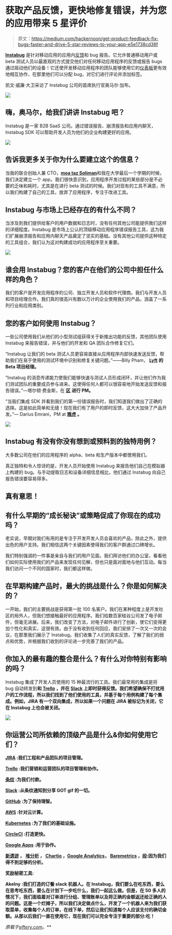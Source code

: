# 获取产品反馈，更快地修复错误，并为您的应用带来 5 星评价

> 原文：<https://medium.com/hackernoon/get-product-feedback-fix-bugs-faster-and-drive-5-star-reviews-to-your-app-e5e1738cd36f>

[**Instabug**](https://instabug.com/) 是针对移动应用的应用内[反馈](https://hackernoon.com/tagged/feedback)和 bug 报告。它允许普通移动用户或 beta 测试人员以最直观的方式提交他们对任何移动应用程序的反馈或报告 bugs 通过摇动他们的设备！它还使开发移动应用程序的团队能够使用它的[仪表板](https://hackernoon.com/tagged/dashboard)更有效地相互协作，在那里他们可以分配 bug，对它们进行评论并添加标签。

凯文·威廉·大卫采访了 Instabug 公司的首席执行官奥马尔·加布。

![](img/6460a58c534ae36574934ca4f0000415.png)

## 嗨，奥马尔，给我们讲讲 Instabug 吧？

Instabug 是一家 B2B SaaS 公司。通过错误报告、崩溃报告和应用内聊天，Instabug SDK 可以帮助开发人员为他们的企业构建更好的应用。

![](img/f4a92b8505f4c0d6cc8546ba686f1b32.png)

## 告诉我更多关于你为什么要建立这个的信息？

当我的联合创始人兼 CTO，[**moa taz Soliman**](https://twitter.com/msoliman3890)和我在大学最后一个学期的时候，我们决定建立一个 app。我们很快意识到，应用程序开发过程的某些部分是不必要的乏味和耗时，尤其是在进行 beta 测试的时候。我们对现有的工具不满意，所以我们构建了自己的工具，放弃了应用程序，专注于改进工具。

## Instabug 与市场上已经存在的有什么不同？

当涉及到我们提供给客户的用户数据和日志时，没有任何其他公司能提供我们这样的详细程度。Instabug 是市场上公认的顶级移动应用程序错误报告工具，这为我们扩展崩溃报告和应用内聊天产品奠定了坚实的基础。没有其他公司提供这种特定的工具组合，我们认为这对构建成功的应用程序至关重要。

![](img/e2c3f17893541309a76c6fdc5313c404.png)

## 谁会用 Instabug？您的客户在他们的公司中担任什么样的角色？

我们的客户是开发应用程序的公司、独立开发人员和软件代理商。我们与开发人员和项目经理合作。我们真的很高兴有数以万计的企业使用我们的产品，涵盖了一系列行业和应用类别。

## 您的客户如何使用 Instabug？

一些公司使用我们从他们的小型测试组获得关于新推出功能的反馈，其他团队使用 Instabug 来报告错误，并与他们的开发和 QA 团队合作修复它们。

“Instabug 让我们的 beta 测试人员更容易直接从应用程序内部快速发送反馈，帮助我们在易于使用的测试环境中识别和修复关键问题。”——Billy Pham， [**Lyft**](https://medium.com/u/54708edc644b?source=post_page-----e5e1738cd36f--------------------------------) **的 Beta 项目经理。**

“Instabug 的消息传递能力使我们能够快速与测试人员形成闭环，并让他们作为我们测试团队的重要成员参与进来。这使得任何人都可以很容易地开始发送反馈和报告错误。”—塔尔顿·费金斯，在 [**区**](https://medium.com/u/6e0d0a4b41f?source=post_page-----e5e1738cd36f--------------------------------) **进行 PM。**

“当我们集成 SDK 并看到我们的第一份错误报告时，我们知道我们做出了正确的选择。这是如此简单和无缝！现在我们有了用户的即时反馈，这大大加快了产品开发。”— Darius Emrani，PM at [**雅虎**](https://siftery.com/company/yahoo) **。**

![](img/6929738daf21759048d0465fc60aec59.png)

## Instabug 有没有你没有想到或预料到的独特用例？

大多数公司在他们的应用程序的 alpha、beta 和生产版本中都使用我们。

真正独特和令人惊讶的是，开发人员开始使用 Instabug 来报告他们自己在模拟器上构建的 bug。与手动提取日志和设备详细信息相比，他们通过 Instabug 向自己报告错误要容易得多。

## 真有意思！

## 有什么早期的“成长秘诀”或策略促成了你现在的成功吗？

老实说，早期对我们有用的是专注于开发开发人员会喜欢的产品，除此之外，提供出色的用户支持。我们相信这两个关键因素使得我们的客户群通过口碑增长。

我们特别强调的一件事是亲自与我们的用户见面。我们拜访他们的办公室，看看他们如何实际使用我们的产品来发现任何见解，但也只是面对面地与他们互动。每当我们访问一个不同的国家时，我们都这样做。

## 在早期构建产品时，最大的挑战是什么？你是如何解决的？

一开始，我们的主要挑战是获得第一批 100 名客户。我们在某种程度上是开发社区的局外人，但我们想接触最好的应用程序。我们给数百家硅谷公司发了电子邮件，但毫无进展。后来，我们改变了方法，对电子邮件进行了创新，使它们变得更加个性化和真实，这很有效。由于没有收到任何回应，我们安排了一次又一次的会议，在那里我们展示了 Instabug。我们收集了人们的真实反馈，了解了我们的弱点和优势，并根据我们收到的评论进一步完善了我们的产品。

## 你加入的最有趣的整合是什么？有什么对你特别有影响的吗？

Instabug 集成了开发人员使用的 15 种最流行的工具。我们最常用的集成是将 bug 自动转发到[](https://siftery.com/atlassian-jira)**和 [**Trello**](https://siftery.com/trello) ，并在 [**Slack**](https://siftery.com/slack) 上即时获得反馈。我们希望确保不打扰用户的工作流程，所以我们找到了他们使用的工具，并基于每个用例构建了每个集成。例如，JIRA 有一个双向集成，所以如果一个问题在 JIRA 被标记为关闭，它在 Instabug 上也会被关闭。**

**![](img/4d23440fe9e84020aedf0389897f24bb.png)**

## **你运营公司所依赖的顶级产品是什么&你如何使用它们？**

**[**JIRA**](https://siftery.com/atlassian-jira) :我们工程和产品团队的项目管理。**

**[**Trello**](https://medium.com/u/fb5dd2d116a1?source=post_page-----e5e1738cd36f--------------------------------) :我们营销和运营团队的项目管理和协作。**

**[**条纹**](https://medium.com/u/3ecae35d6d66?source=post_page-----e5e1738cd36f--------------------------------) :为我们付款。**

**[**Slack**](https://medium.com/u/26d90a99f605?source=post_page-----e5e1738cd36f--------------------------------) :从条纹通知到分享 GOT gif 的一切。**

**[**GitHub**](https://medium.com/u/8df3bf3c40ae?source=post_page-----e5e1738cd36f--------------------------------) :为了保持理智。**

**[**AWS**](https://siftery.com/amazon-ec2) :针对云计算。**

**[**Kubernetes**](https://siftery.com/kubernetes) :为了我们的基础设施。**

**[**CircleCI**](https://siftery.com/circleci) :打造更快。**

**[**Google Apps**](https://siftery.com/g-suite-formerly-google-apps-for-work) :用于协作。**

**[**新遗迹**](https://siftery.com/new-relic) ， [**堆分析**](https://siftery.com/heap) ， [**Chartio**](https://siftery.com/chartio) ，[**Google Analytics**](https://siftery.com/google-analytics)， [Baremetrics](https://medium.com/u/432c25701a69?source=post_page-----e5e1738cd36f--------------------------------) ，[段](https://medium.com/u/6e946b6a2866?source=post_page-----e5e1738cd36f--------------------------------):因为我们得不到足够的分析。**

**奖励秘密工具:**

****Akelny** :我们打造的订餐 slack 机器人。在 Instabug，我们要么在吃东西，要么在思考吃东西，要么在计划下一步吃什么，我们一起这么做。但是，在 50 多人的情况下，我们面临着对订单进行分组、管理账单以及将正确的金额返还给正确的人的问题。这是一个烂摊子，所以我们决定做点什么，开发了一个机器人来为我们获取菜单，收集每个人的订单，在线下单，然后让我们知道每个人应该支付的确切金额。从那以后我们一直在使用它，现在我们可以完全专注于重要的部分:吃！**

***原载于*[*siftery.com*](https://siftery.com/stories/get-product-feedback-fix-bugs-faster-and-drive-5-star-reviews-to-your-app)*。***